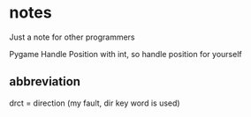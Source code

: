 # notes

Just a note for other programmers

Pygame Handle Position with int,
so handle position for yourself

## abbreviation

drct = direction (my fault, dir key word is used)
